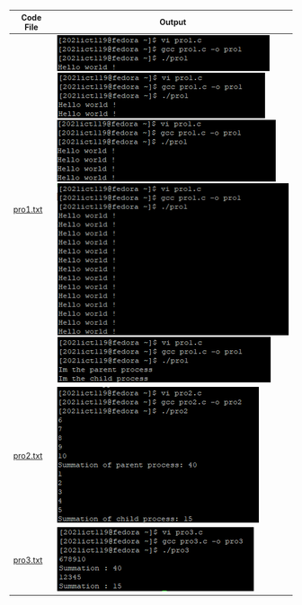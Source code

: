 | Code File | Output |
|-----------|--------|
|[pro1.txt](./Codes/pro1.txt)|![pro1_1.png](./Output/pro1_1.png)<br>![pro1_2.png](./Output/pro1_2.png)<br>![pro1_3.png](./Output/pro1_3.png)<br>![pro1_4.png](./Output/pro1_4.png)<br>![pro1_5.png](./Output/pro1_5.png)|
|[pro2.txt](./Codes/pro2.txt)|![pro2.png](./Output/pro2.png)|
|[pro3.txt](./Codes/pro3.txt)|![pro3.png](./Output/pro3.png)|


